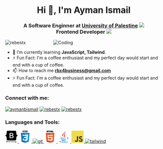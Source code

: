
<h1 align="center">Hi 👋, I'm Ayman Ismail</h1>
<h3 align="center">A Software Enginner at <a href="https://en.up.edu.ps/">University of Palestine</a> <img src="https://media.giphy.com/media/fYSnHlufseco8Fh93Z/giphy.gif" width="30"><br>Frontend Developer <img src="https://media.giphy.com/media/WUlplcMpOCEmTGBtBW/giphy.gif" width="30"> </h3>
<img align="right" alt="Coding" width="350" src="https://cdn.dribbble.com/users/1162077/screenshots/3848914/programmer.gif">
<p align="left"> <img src="https://komarev.com/ghpvc/?username=rebestx&label=Profile%20views&color=0e75b6&style=flat" alt="rebestx" /> </p>

- 🌱 I’m currently learning **JavaScript, Tailwind**.
- ⚡ Fun Fact: I'm a coffee enthusiast and my perfect day would start and end with a cup of coffee.
- 📫 How to reach me **rbx4business@gmail.com**
- ⚡ Fun Fact: I'm a coffee enthusiast and my perfect day would start and end with a cup of coffee.
<h3 align="left">Connect with me:</h3>
<p align="left">
<a href="https://linkedin.com/in/aymanbismail" target="blank"><img align="center" src="https://raw.githubusercontent.com/rahuldkjain/github-profile-readme-generator/master/src/images/icons/Social/linked-in-alt.svg" alt="aymanbismail" height="30" width="40" /></a>
<a href="https://instagram.com/rebestx" target="blank"><img align="center" src="https://raw.githubusercontent.com/rahuldkjain/github-profile-readme-generator/master/src/images/icons/Social/instagram.svg" alt="rebestx" height="30" width="40" /></a>
<a href="https://twitter.com/rebestx" target="blank"><img align="center" src="https://raw.githubusercontent.com/rahuldkjain/github-profile-readme-generator/master/src/images/icons/Social/twitter.svg" alt="rebestx" height="30" width="40" /></a>
</p>

<h3 align="left">Languages and Tools:</h3>
<p align="left"> <a href="https://getbootstrap.com" target="_blank" rel="noreferrer"> <img src="https://raw.githubusercontent.com/devicons/devicon/master/icons/bootstrap/bootstrap-plain-wordmark.svg" alt="bootstrap" width="40" height="40"/> </a> <a href="https://www.w3schools.com/css/" target="_blank" rel="noreferrer"> <img src="https://raw.githubusercontent.com/devicons/devicon/master/icons/css3/css3-original-wordmark.svg" alt="css3" width="40" height="40"/> </a> <a href="https://git-scm.com/" target="_blank" rel="noreferrer"> <img src="https://www.vectorlogo.zone/logos/git-scm/git-scm-icon.svg" alt="git" width="40" height="40"/> </a> <a href="https://www.w3.org/html/" target="_blank" rel="noreferrer"> <img src="https://raw.githubusercontent.com/devicons/devicon/master/icons/html5/html5-original-wordmark.svg" alt="html5" width="40" height="40"/> </a> <a href="https://www.java.com" target="_blank" rel="noreferrer"> <img src="https://raw.githubusercontent.com/devicons/devicon/master/icons/java/java-original.svg" alt="java" width="40" height="40"/> </a> <a href="https://developer.mozilla.org/en-US/docs/Web/JavaScript" target="_blank" rel="noreferrer"> <img src="https://raw.githubusercontent.com/devicons/devicon/master/icons/javascript/javascript-original.svg" alt="javascript" width="40" height="40"/> </a> <a href="https://tailwindcss.com/" target="_blank" rel="noreferrer"> <img src="https://www.vectorlogo.zone/logos/tailwindcss/tailwindcss-icon.svg" alt="tailwind" width="40" height="40"/> </a> </p>
